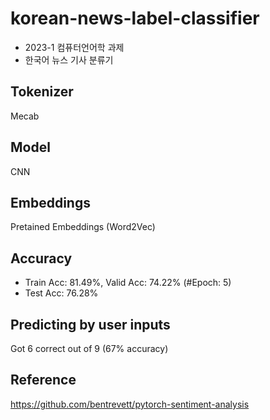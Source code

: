 # korean-news-label-classifier
- 2023-1 컴퓨터언어학 과제
- 한국어 뉴스 기사 분류기

## Tokenizer
Mecab

## Model
CNN

## Embeddings
Pretained Embeddings (Word2Vec)

## Accuracy
- Train Acc: 81.49%, Valid Acc: 74.22% (#Epoch: 5)
- Test Acc: 76.28%

## Predicting by user inputs
Got 6 correct out of 9 (67% accuracy)

## Reference
https://github.com/bentrevett/pytorch-sentiment-analysis
